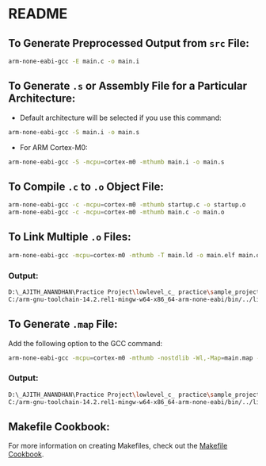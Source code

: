 
# README

## To Generate Preprocessed Output from `src` File:
```bash
arm-none-eabi-gcc -E main.c -o main.i
```

## To Generate `.s` or Assembly File for a Particular Architecture:
- Default architecture will be selected if you use this command:
```bash
arm-none-eabi-gcc -S main.i -o main.s
```

- For ARM Cortex-M0:
```bash
arm-none-eabi-gcc -S -mcpu=cortex-m0 -mthumb main.i -o main.s
```

## To Compile `.c` to `.o` Object File:
```bash
arm-none-eabi-gcc -c -mcpu=cortex-m0 -mthumb startup.c -o startup.o	
arm-none-eabi-gcc -c -mcpu=cortex-m0 -mthumb main.c -o main.o
```

## To Link Multiple `.o` Files:
```bash
arm-none-eabi-gcc -mcpu=cortex-m0 -mthumb -T main.ld -o main.elf main.o startup.o
```

### Output:
```bash
D:\_AJITH_ANANDHAN\Practice Project\lowlevel_c_ practice\sample_project1> arm-none-eabi-gcc -mcpu=cortex-m0 -mthumb -nostdlib -T main.ld -o main.elf main.o startup.o
C:/arm-gnu-toolchain-14.2.rel1-mingw-w64-x86_64-arm-none-eabi/bin/../lib/gcc/arm-none-eabi/14.2.1/../../../../arm-none-eabi/bin/ld.exe: warning: main.elf has a LOAD segment with RWX permissions
```

## To Generate `.map` File:
Add the following option to the GCC command:
```bash
arm-none-eabi-gcc -mcpu=cortex-m0 -mthumb -nostdlib -Wl,-Map=main.map -T main.ld -o main.elf main.o startup.o
```

### Output:
```bash
D:\_AJITH_ANANDHAN\Practice Project\lowlevel_c_ practice\sample_project1> arm-none-eabi-gcc -mcpu=cortex-m0 -mthumb -nostdlib -Wl,-Map=main.map -T main.ld -o main.elf main.o startup.o
C:/arm-gnu-toolchain-14.2.rel1-mingw-w64-x86_64-arm-none-eabi/bin/../lib/gcc/arm-none-eabi/14.2.1/../../../../arm-none-eabi/bin/ld.exe: warning: main.elf has a LOAD segment with RWX permissions
```

## Makefile Cookbook:
For more information on creating Makefiles, check out the [Makefile Cookbook](https://makefiletutorial.com/#makefile-cookbook).
```